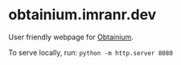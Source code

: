 # obtainium.imranr.dev

User friendly webpage for [Obtainium](https://github.com/ImranR98/Obtainium).

To serve locally, run: `python -m http.server 8080`